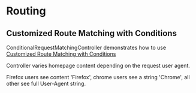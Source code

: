 # Routing

## Customized Route Matching with Conditions

ConditionalRequestMatchingController demonstrates how to use [Customized Route Matching with Conditions](http://symfony.com/doc/current/book/routing.html#completely-customized-route-matching-with-conditions)

Controller varies homepage content depending on the request user agent.

Firefox users see content 'Firefox', chrome users see a string 'Chrome', all other see full User-Agent string. 